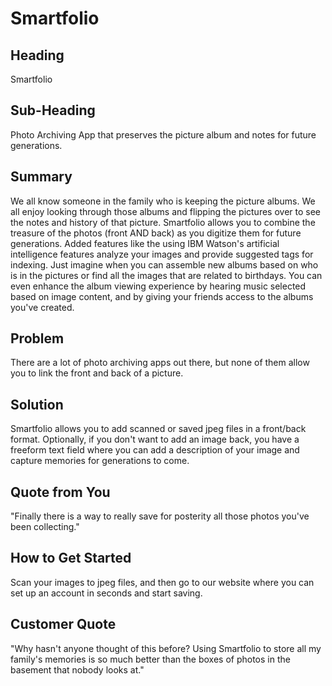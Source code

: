 # Smartfolio #

<!--
> This material was originally posted [here](http://www.quora.com/What-is-Amazons-approach-to-product-development-and-product-management). It is reproduced here for posterities sake.

There is an approach called "working backwards" that is widely used at Amazon. They work backwards from the customer, rather than starting with an idea for a product and trying to bolt customers onto it. While working backwards can be applied to any specific product decision, using this approach is especially important when developing new products or features.

For new initiatives a product manager typically starts by writing an internal press release announcing the finished product. The target audience for the press release is the new/updated product's customers, which can be retail customers or internal users of a tool or technology. Internal press releases are centered around the customer problem, how current solutions (internal or external) fail, and how the new product will blow away existing solutions.

If the benefits listed don't sound very interesting or exciting to customers, then perhaps they're not (and shouldn't be built). Instead, the product manager should keep iterating on the press release until they've come up with benefits that actually sound like benefits. Iterating on a press release is a lot less expensive than iterating on the product itself (and quicker!).

If the press release is more than a page and a half, it is probably too long. Keep it simple. 3-4 sentences for most paragraphs. Cut out the fat. Don't make it into a spec. You can accompany the press release with a FAQ that answers all of the other business or execution questions so the press release can stay focused on what the customer gets. My rule of thumb is that if the press release is hard to write, then the product is probably going to suck. Keep working at it until the outline for each paragraph flows.

Oh, and I also like to write press-releases in what I call "Oprah-speak" for mainstream consumer products. Imagine you're sitting on Oprah's couch and have just explained the product to her, and then you listen as she explains it to her audience. That's "Oprah-speak", not "Geek-speak".

Once the project moves into development, the press release can be used as a touchstone; a guiding light. The product team can ask themselves, "Are we building what is in the press release?" If they find they're spending time building things that aren't in the press release (overbuilding), they need to ask themselves why. This keeps product development focused on achieving the customer benefits and not building extraneous stuff that takes longer to build, takes resources to maintain, and doesn't provide real customer benefit (at least not enough to warrant inclusion in the press release).
 -->

## Heading ##
  Smartfolio

## Sub-Heading ##
  Photo Archiving App that preserves the picture album and notes for future generations.

## Summary ##
  We all know someone in the family who is keeping the picture albums. We all enjoy looking through those albums and flipping the pictures over to see the notes and history of that picture. Smartfolio allows you to combine the treasure of the photos (front AND back) as you digitize them for future generations. Added features like the using IBM Watson's artificial intelligence features analyze your images and provide suggested tags for indexing. Just imagine when you can assemble new albums based on who is in the pictures or find all the images that are related to birthdays. You can even enhance the album viewing experience by hearing music selected based on image content, and by giving your friends access to the albums you've created.

## Problem ##
  There are a lot of photo archiving apps out there, but none of them allow you to link the front and back of a picture.

## Solution ##
  Smartfolio allows you to add scanned or saved jpeg files in a front/back format. Optionally, if you don't want to add an image back, you have a freeform text field where you can add a description of your image and capture memories for generations to come.

## Quote from You ##
  "Finally there is a way to really save for posterity all those photos you've been collecting."

## How to Get Started ##
  Scan your images to jpeg files, and then go to our website where you can set up an account in seconds and start saving.

## Customer Quote ##
  "Why hasn't anyone thought of this before? Using Smartfolio to store all my family's memories is so much better than the boxes of photos in the basement that nobody looks at."
